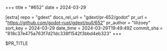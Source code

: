 +++
title = "#652"
date = 2024-03-29

[extra]
repo = "gdext"
docs_rel_url = "gdext/pr-652/godot"
pr_url = "https://github.com/godot-rust/gdext/pull/652"
pr_author = "lilizoey"
sort_key = 2024-03-29
date_time = 2024-03-29T19:49:49Z
commit_sha = "818c37e475a763f7d21dc338f1542f3bbd4eb323"
+++

$PR_TITLE
